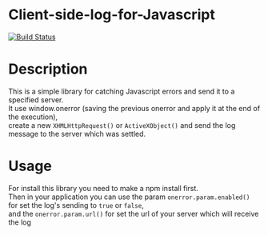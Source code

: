 # Client-side-log-for-Javascript
[![Build Status](https://travis-ci.org/Atherinca/Client-side-log-for-Javascript.svg?branch=master)](https://travis-ci.org/Atherinca/Client-side-log-for-Javascript)

# Description
This is a simple library for catching Javascript errors and send it to a specified server.  
It use window.onerror (saving the previous onerror and apply it at the end of the execution),  
create a new ```XHMLHttpRequest()``` or ```ActiveXObject()``` and send the log message to the server which was settled.  

# Usage

For install this library you need to make a npm install first.  
Then in your application you can use the param ```onerror.param.enabled()``` for set the log's sending to ```true``` or ```false```,  
and the  ```onerror.param.url()``` for set the url of your server which will receive the log  
